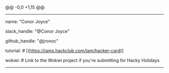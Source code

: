 @@ -0,0 +1,15 @@


---


name: "Conor Joyce"


slack_handle: "@Conor Joyce"


github_handle: "@jronoc"


tutorial: # [(https://jams.hackclub.com/jam/hacker-card)]


wokwi: # Link to the Wokwi project if you're submitting for Hacky Holidays


---

<!-- NFC Business Card tutorial nfc causes the LED light to turn on -->

<!-- $2.00 -->





<!-- Tell us a little bit about your design process. What were some challenges? What helped? ***Totally optional*** -->
